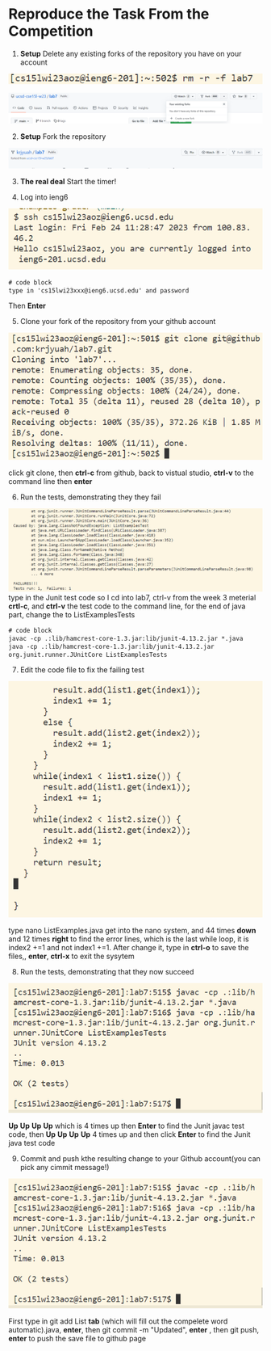 # Reproduce the Task From the Competition

1. **Setup** Delete any existing forks of the repository you have on your account

![Image](Screenshot_20230224_113057.png)

![Image](Screenshot_20230224_113550.png)

2. **Setup** Fork the repository

![Image](Screenshot_20230224_113716.png)

3. **The real deal** Start the timer!

4. Log into ieng6

![Image](Screenshot_20230224_113951.png)

```
# code block
type in 'cs15lwi23xxx@ieng6.ucsd.edu' and password
```
Then **Enter**



5. Clone your fork of the repository from your github account

![Image](Screenshot_20230224_114212.png)

click git clone, then **ctrl-c** from github, back to vistual studio, **ctrl-v** to the command line
then **enter**

6. Run the tests, demonstrating they they fail

![Image](Screenshot_20230227_091638.png)
type in the Junit test code so I cd into lab7, ctrl-v from the week 3 meterial **crtl-c**, and **ctrl-v** the test code to the command line, for the end of java part, change the  to ListExamplesTests

```
# code block
javac -cp .:lib/hamcrest-core-1.3.jar:lib/junit-4.13.2.jar *.java
java -cp .:lib/hamcrest-core-1.3.jar:lib/junit-4.13.2.jar org.junit.runner.JUnitCore ListExamplesTests
```


7. Edit the code file to fix the failing test

![Image](Screenshot_20230224_124500.png)

type nano ListExamples.java get into the nano system, and 44 times **down** and 12 times **right** to find the error lines, which is the last while loop,
it is index2 +=1 and not index1 +=1. After change it, type in **ctrl-o** to save the files,, **enter**, **ctrl-x** to exit the sysytem

8. Run the tests, demonstrating that they now succeed

![Image](Screenshot_20230224_125511.png)

**Up** **Up** **Up** **Up** which is 4 times up then **Enter** to find the Junit javac test code, then **Up** **Up** **Up** **Up** 4 times up and then click **Enter** to find the Junit java test code

9. Commit and push kthe resulting change to your Github account(you can pick any cimmit message!)

![Image](Screenshot_20230224_125511.png)

First type in git add List **tab** (which will fill out the compelete word automatic).java, **enter**, then git commit -m "Updated", **enter** , then git push, **enter** to push the save file to github page
